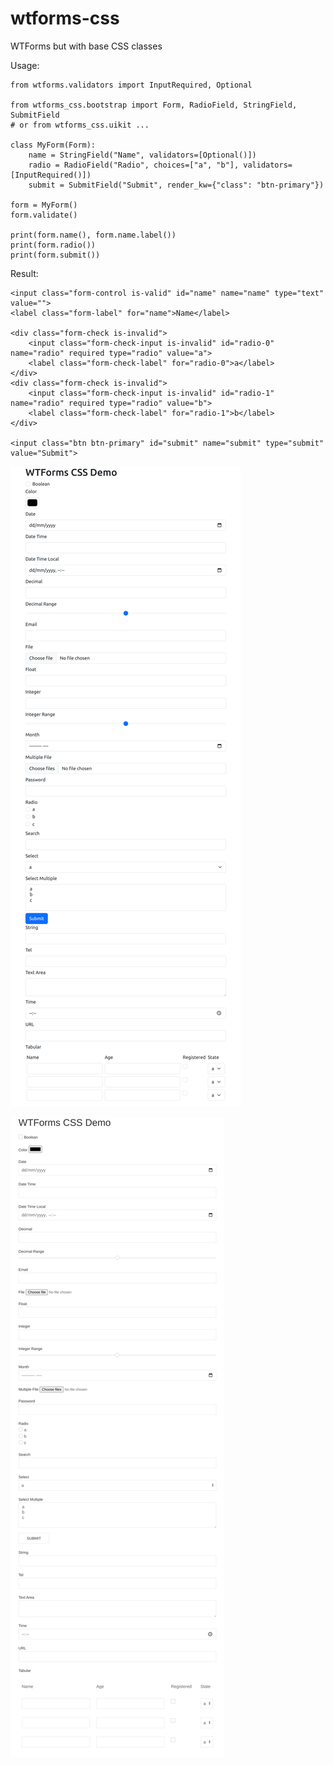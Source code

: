 # wtforms-css
WTForms but with base CSS classes

Usage:

```
from wtforms.validators import InputRequired, Optional

from wtforms_css.bootstrap import Form, RadioField, StringField, SubmitField
# or from wtforms_css.uikit ...

class MyForm(Form):
    name = StringField("Name", validators=[Optional()])
    radio = RadioField("Radio", choices=["a", "b"], validators=[InputRequired()])
    submit = SubmitField("Submit", render_kw={"class": "btn-primary"})

form = MyForm()
form.validate()

print(form.name(), form.name.label())
print(form.radio())
print(form.submit())
```

Result:

```
<input class="form-control is-valid" id="name" name="name" type="text" value="">
<label class="form-label" for="name">Name</label>

<div class="form-check is-invalid">
    <input class="form-check-input is-invalid" id="radio-0" name="radio" required type="radio" value="a">
    <label class="form-check-label" for="radio-0">a</label>
</div>
<div class="form-check is-invalid">
    <input class="form-check-input is-invalid" id="radio-1" name="radio" required type="radio" value="b">
    <label class="form-check-label" for="radio-1">b</label>
</div>

<input class="btn btn-primary" id="submit" name="submit" type="submit" value="Submit">
```

![screenshot-bootstrap](screenshot-bootstrap.png?raw=true "Bootstrap")

![screenshot-uikit](screenshot-uikit.png?raw=true "UIKit")
